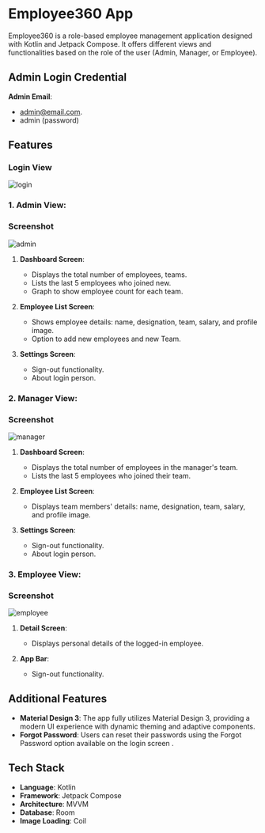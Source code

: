 # Employee360 App

Employee360 is a role-based employee management application designed with Kotlin and Jetpack Compose.
It offers different views and functionalities based on the role of the user (Admin, Manager, or Employee).

## Admin Login Credential 
**Admin Email**:
   - admin@email.com.
   - admin (password)

## Features
### Login View 
![login](https://github.com/user-attachments/assets/1e35f0a3-8e0b-4985-aec8-d30a510e4513)

### 1. Admin View:
### Screenshot
![admin](https://github.com/user-attachments/assets/759d50f0-db68-41c9-83dc-bed7e516b9ad)

1. **Dashboard Screen**:
   - Displays the total number of employees, teams.
   - Lists the last 5 employees who joined new.
   -  Graph to show employee count for each team.
   
2. **Employee List Screen**:
   - Shows employee details: name, designation, team, salary, and profile image.
   - Option to add new employees and new Team.

3. **Settings Screen**:
   - Sign-out functionality.
   - About login person.

### 2. Manager View:
### Screenshot
![manager](https://github.com/user-attachments/assets/8deb5bee-6a3d-4d2f-9dd2-2e9a4845a5d2)

1. **Dashboard Screen**:
   - Displays the total number of employees in the manager's team.
   - Lists the last 5 employees who joined their team.

2. **Employee List Screen**:
   - Displays team members' details: name, designation, team, salary, and profile image.

3. **Settings Screen**:
   - Sign-out functionality.
   - About login person.

### 3. Employee View:
### Screenshot
![employee](https://github.com/user-attachments/assets/6daa50f9-5314-4dfb-94b5-02e3e79faa02)

1. **Detail Screen**:
   - Displays personal details of the logged-in employee.

2. **App Bar**:
   - Sign-out functionality.

## Additional Features

- **Material Design 3**: The app fully utilizes Material Design 3, providing a modern UI experience with dynamic theming and adaptive components.
- **Forgot Password**: Users can reset their passwords using the Forgot Password option available on the login screen .

## Tech Stack

- **Language**: Kotlin
- **Framework**: Jetpack Compose
- **Architecture**: MVVM
- **Database**: Room
- **Image Loading**: Coil



